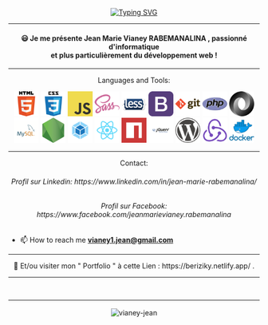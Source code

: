 <p align="center">
<a href="https://git.io/typing-svg"><img src="https://readme-typing-svg.demolab.com?font=Fira+Code&pause=1000&width=435&lines=Je+suis+Dipl%C3%B4mer++...;En+D%C3%A9veloppeur+Concepteur+Logiciel;Avec+OpenClassRooms+en+Bac+%2B3%2F4" alt="Typing SVG" /></a>
</p>
 
---

 <p align="center">
   <h4 align="center">😃 Je me présente Jean Marie Vianey RABEMANALINA , passionné d'informatique <br/>et plus particulièrement du développement web !
    </h4>
    </p>
 
 ---
 
 <p align="center">Languages and Tools:</p>

<p align="center">
<code><img height="50" src="https://raw.githubusercontent.com/github/explore/80688e429a7d4ef2fca1e82350fe8e3517d3494d/topics/html/html.png"></code>
<code><img height="50" src="https://raw.githubusercontent.com/github/explore/80688e429a7d4ef2fca1e82350fe8e3517d3494d/topics/css/css.png"></code>
<code><img height="50" src="https://raw.githubusercontent.com/github/explore/80688e429a7d4ef2fca1e82350fe8e3517d3494d/topics/javascript/javascript.png"></code>
<code><img height="50" src="https://raw.githubusercontent.com/github/explore/80688e429a7d4ef2fca1e82350fe8e3517d3494d/topics/sass/sass.png"></code>
<code><img height="50" src="https://raw.githubusercontent.com/github/explore/80688e429a7d4ef2fca1e82350fe8e3517d3494d/topics/less/less.png"></code>
<code><img height="50" src="https://raw.githubusercontent.com/github/explore/80688e429a7d4ef2fca1e82350fe8e3517d3494d/topics/bootstrap/bootstrap.png"></code>
<code><img height="50" src="https://raw.githubusercontent.com/github/explore/80688e429a7d4ef2fca1e82350fe8e3517d3494d/topics/git/git.png"></code>
<code><img height="50" src="https://raw.githubusercontent.com/github/explore/80688e429a7d4ef2fca1e82350fe8e3517d3494d/topics/php/php.png"></code>
<code><img height="50" src="https://raw.githubusercontent.com/github/explore/80688e429a7d4ef2fca1e82350fe8e3517d3494d/topics/json/json.png"></code>
<code><img height="50" src="https://raw.githubusercontent.com/github/explore/80688e429a7d4ef2fca1e82350fe8e3517d3494d/topics/mysql/mysql.png"></code>
<code><img height="50" src="https://raw.githubusercontent.com/github/explore/80688e429a7d4ef2fca1e82350fe8e3517d3494d/topics/nodejs/nodejs.png"></code>
<code><img height="50" src="https://raw.githubusercontent.com/github/explore/80688e429a7d4ef2fca1e82350fe8e3517d3494d/topics/webpack/webpack.png"></code>
<code><img height="50" src="https://raw.githubusercontent.com/github/explore/80688e429a7d4ef2fca1e82350fe8e3517d3494d/topics/react/react.png"></code>
<code><img height="50" src="https://raw.githubusercontent.com/github/explore/80688e429a7d4ef2fca1e82350fe8e3517d3494d/topics/npm/npm.png"></code>
<code><img height="50" src="https://raw.githubusercontent.com/github/explore/80688e429a7d4ef2fca1e82350fe8e3517d3494d/topics/jquery/jquery.png"></code>
<code><img height="50" src="https://raw.githubusercontent.com/github/explore/80688e429a7d4ef2fca1e82350fe8e3517d3494d/topics/wordpress/wordpress.png"></code>
<code><img height="50" src="https://raw.githubusercontent.com/github/explore/80688e429a7d4ef2fca1e82350fe8e3517d3494d/topics/redux/redux.png"></code>
<code><img height="50" src="https://raw.githubusercontent.com/github/explore/80688e429a7d4ef2fca1e82350fe8e3517d3494d/topics/docker/docker.png"></code>
</p>

---

<p align="center">
Contact:
</p>

<p align="center">
 <h6 align="center"> Profil sur Linkedin: https://www.linkedin.com/in/jean-marie-rabemanalina/ </h6>
</p>
<p align="center">
<h6 align="center"> Profil sur Facebook: https://www.facebook.com/jeanmarievianey.rabemanalina </h6>
</p>

 <p align="left">
 
- 📫 How to reach me **vianey1.jean@gmail.com**
 
 </p>

---

<p align="center">
 🔗 Et/ou visiter mon " Portfolio " à cette Lien : https://beriziky.netlify.app/ .
</p>

---

<p align="center">
  <img align="center"![Anurag's GitHub stats](https://github-readme-stats.vercel.app/api?username=anuraghazra&show_icons=true&theme=radical) />
</p>

---

<p align="center">
   <img align="center" src="https://github-readme-stats.vercel.app/api/top-langs/?username=vianey-jean&layout=compact)](https://github.com/vianey-jean/github-readme-stats" alt="vianey-jean" />
 </p>

<!---
vianey-jean/vianey-jean is a ✨ special ✨ repository because its `README.md` (this file) appears on your GitHub profile.
You can click the Preview link to take a look at your changes.
--->
